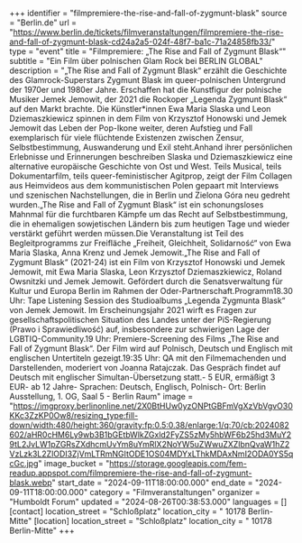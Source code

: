 +++
identifier = "filmpremiere-the-rise-and-fall-of-zygmunt-blask"
source = "Berlin.de"
url = "https://www.berlin.de/tickets/filmveranstaltungen/filmpremiere-the-rise-and-fall-of-zygmunt-blask-cd24a2a5-024f-48f7-ba1c-71a24858fb33/"
type = "event"
title = "Filmpremiere: „The Rise and Fall of Zygmunt Blask“"
subtitle = "Ein Film über polnischen Glam Rock bei BERLIN GLOBAL"
description = "„The Rise and Fall of Zygmunt Blask“ erzählt die Geschichte des Glamrock-Superstars Zygmunt Blask im queer-polnischen Untergrund der 1970er und 1980er Jahre. Erschaffen hat die Kunstfigur der polnische Musiker Jemek Jemowit, der 2021 die Rockoper „Legenda Zygmunt Blask“ auf den Markt brachte. Die Künstler*innen Ewa Maria Slaska und Leon Dziemaszkiewicz spinnen in dem Film von Krzysztof Honowski und Jemek Jemowit das Leben der Pop-Ikone weiter, deren Aufstieg und Fall exemplarisch für viele flüchtende Existenzen zwischen Zensur, Selbstbestimmung, Auswanderung und Exil steht.Anhand ihrer persönlichen Erlebnisse und Erinnerungen beschreiben Slaska und Dziemaszkiewicz eine alternative europäische Geschichte von Ost und West. Teils Musical, teils Dokumentarfilm, teils queer-feministischer Agitprop, zeigt der Film Collagen aus Heimvideos aus dem kommunistischen Polen gepaart mit Interviews und szenischen Nachstellungen, die in Berlin und Zielona Góra neu gedreht wurden.„The Rise and Fall of Zygmunt Blask“ ist ein schonungsloses Mahnmal für die furchtbaren Kämpfe um das Recht auf Selbstbestimmung, die in ehemaligen sowjetischen Ländern bis zum heutigen Tage und wieder verstärkt geführt werden müssen.Die Veranstaltung ist Teil des Begleitprogramms zur Freifläche „Freiheit, Gleichheit, Solidarność“ von Ewa Maria Slaska, Anna Krenz und Jemek Jemowit.„The Rise and Fall of Zygmunt Blask“ (2021-24) ist ein Film von Krzysztof Honowski und Jemek Jemowit, mit Ewa Maria Slaska, Leon Krzysztof Dziemaszkiewicz, Roland Owsnitzki und Jemek Jemowit. Gefördert durch die Senatsverwaltung für Kultur und Europa Berlin im Rahmen der Oder-Partnerschaft.Programm18.30 Uhr: Tape Listening Session des Studioalbums „Legenda Zygmunta Blask“ von Jemek Jemowit. Im Erscheinungsjahr 2021 wirft es Fragen zur gesellschaftspolitischen Situation des Landes unter der PiS-Regierung (Prawo i Sprawiedliwość) auf, insbesondere zur schwierigen Lage der LGBTIQ-Community.19 Uhr: Premiere-Screening des Films „The Rise and Fall of Zygmunt Blask“. Der Film wird auf Polnisch, Deutsch und Englisch mit englischen Untertiteln gezeigt.19:35 Uhr: QA mit den Filmemachenden und Darstellenden, moderiert von Joanna Ratajczak. Das Gespräch findet auf Deutsch mit englischer Simultan-Übersetzung statt.- 5 EUR, ermäßigt 3 EUR- ab 12 Jahre- Sprachen: Deutsch, Englisch, Polnisch- Ort: Berlin Ausstellung, 1. OG, Saal 5 - Berlin Raum"
image = "https://imgproxy.berlinonline.net/2X0BtHUw0yzONPtGBFmVgXzVbVgvO30KKc3ZzKP0Ow8/resizing_type:fill-down/width:480/height:360/gravity:fp:0.5:0.38/enlarge:1/q:70/cb:2024082602/aHR0cHM6Ly9wb3B1bGEtbWlkZGxld2FyZS5zMy5hbWF6b25hd3MuY29tL2JvLW1pZGRsZXdhcmUvYm8uYmRlX2NoYW5uZWwuZXZlbnQvaW1hZ2VzLzk3L2ZlODI3ZjVmLTRmNGItODE1OS04MDYxLThkMDAxNmI2ODA0YS5qcGc.jpg"
image_bucket = "https://storage.googleapis.com/fem-readup.appspot.com/filmpremiere-the-rise-and-fall-of-zygmunt-blask.webp"
start_date = "2024-09-11T18:00:00.000"
end_date = "2024-09-11T18:00:00.000"
category = "Filmveranstaltungen"
organizer = "Humboldt Forum"
updated = "2024-08-26T00:38:53.000"
languages = []
[contact]
location_street = "Schloßplatz"
location_city = " 10178 Berlin-Mitte"
[location]
location_street = "Schloßplatz"
location_city = " 10178 Berlin-Mitte"
+++
